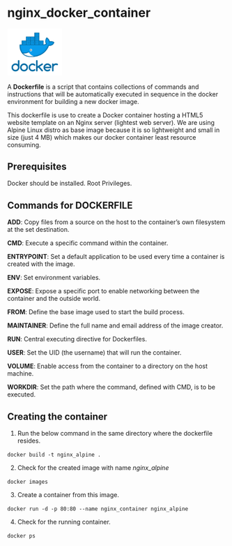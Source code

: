 # nginx_docker_container

<img src="logo.png" width=25% height=25%>

A **Dockerfile** is a script that contains collections of commands and instructions that will be automatically executed in sequence in the docker environment for building a new docker image.

This dockerfile is use to create a Docker container hosting a HTML5 website template on an Nginx server (lightest web server).
We are using Alpine Linux distro as base image because it is so lightweight and small in size (just 4 MB) which makes our docker container least resource consuming.

## Prerequisites

Docker should be installed.
Root Privileges.


## Commands for DOCKERFILE

**ADD**: Copy files from a source on the host to the container’s own filesystem at the set destination.

**CMD**: Execute a specific command within the container.

**ENTRYPOINT**: Set a default application to be used every time a container is created with the image.

**ENV**: Set environment variables.

**EXPOSE**: Expose a specific port to enable networking between the container and the outside world.

**FROM**: Define the base image used to start the build process.

**MAINTAINER**: Define the full name and email address of the image creator.

**RUN**: Central executing directive for Dockerfiles.

**USER**: Set the UID (the username) that will run the container.

**VOLUME**: Enable access from the container to a directory on the host machine.

**WORKDIR**: Set the path where the command, defined with CMD, is to be executed.


## Creating the container

1. Run the below command in the same directory where the dockerfile resides.

```docker build -t nginx_alpine . ```

2. Check for the created image with name *nginx_alpine*

```docker images```

3. Create a container from this image.

```docker run -d -p 80:80 --name nginx_container nginx_alpine```

4. Check for the running container.

```docker ps``` 


